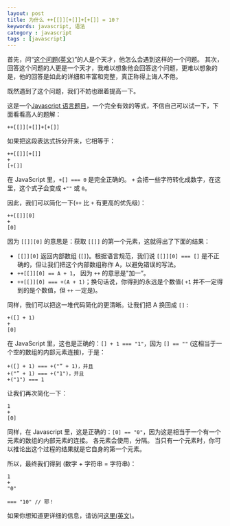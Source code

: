 ```yaml
---
layout: post
title: 为什么 ++[[]][+[]]+[+[]] = 10？
keywords: javascript, 语法
category : javascript
tags : [javascript]
---
```


首先，问“[这个问题(英文)][1]”的人是个天才，他怎么会遇到这样的一个问题。
其次，回答这个问题的人更是一个天才，我难以想象他会回答这个问题，更难以想象的是，他的回答是如此的详细和丰富和完整，真正称得上诲人不倦。

既然遇到了这个问题，我们不妨也跟着提高一下。

这是一个[Javascript 语言题目](http://justjavac.com/javascript/2012/04/05/you-dont-know-javascript.html)，一个完全有效的等式，不信自己可以试一下，下面看看高人的题解：

    ++[[]][+[]]+[+[]]

如果把这段表达式拆分开来，它相等于：

    ++[[]][+[]]
    +
    [+[]]

在 JavaScript 里，`+[] === 0` 是完全正确的。 `+` 会把一些字符转化成数字，在这里，这个式子会变成 `+""` 或 `0`。

因此，我们可以简化一下(`++` 比 `+` 有更高的优先级)：

    ++[[]][0]
    +
    [0]

因为 `[[]][0]` 的意思是：获取 `[[]]` 的第一个元素，这就得出了下面的结果：

* `[[]][0]` 返回内部数组 (`[]`)。根据语言规范，我们说 `[[]][0] === []` 是不正确的，但让我们把这个内部数组称作 A，以避免错误的写法。 
* `++[[]][0] == A + 1`， 因为 `++` 的意思是"加一”。 
* `++[[]][0] === +(A + 1)`；换句话说，你得到的永远是个数值( `+1` 并不一定得到的是个数值，但 `++` 一定是)。 

同样，我们可以把这一堆代码简化的更清晰。让我们把 A 换回成 `[]` :

    +([] + 1)
    +
    [0]

在 JavaScript 里，这也是正确的：`[] + 1 === "1"`，因为 `[] == ""` (这相当于一个空的数组的内部元素连接)，于是：

    +([] + 1) === +("” + 1)，并且 
    +("” + 1) === +("1")，并且 
    +("1") === 1 

让我们再次简化一下：

    1
    +
    [0]

同样，在 Javascript 里，这是正确的：`[0] == "0"`，因为这是相当于一个有一个元素的数组的内部元素的连接。
各元素会使用，分隔。
当只有一个元素时，你可以推论出这个过程的结果就是它自身的第一个元素。

所以，最终我们得到 (数字 + 字符串 = 字符串)：

    1
    +
    "0"

    === "10" // 耶！

如果你想知道更详细的信息，请访问[这里(英文)][1]。

[1]: http://stackoverflow.com/questions/7202157/can-you-explain-why-10

